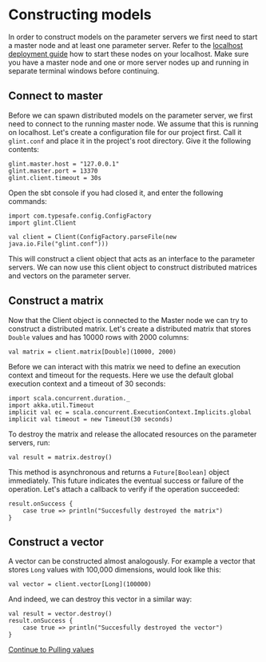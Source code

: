 # Constructing models

In order to construct models on the parameter servers we first need to start a master node and at least one parameter server. Refer to the [localhost deployment guide](../deploymentguide/localhost/) how to start these nodes on your localhost. Make sure you have a master node and one or more server nodes up and running in separate terminal windows before continuing.

## Connect to master

Before we can spawn distributed models on the parameter server, we first need to connect to the running master node. We assume that this is running on localhost. Let's create a configuration file for our project first. Call it `glint.conf` and place it in the project's root directory. Give it the following contents:

    glint.master.host = "127.0.0.1"
    glint.master.port = 13370
    glint.client.timeout = 30s

Open the sbt console if you had closed it, and enter the following commands:

    import com.typesafe.config.ConfigFactory
    import glint.Client

    val client = Client(ConfigFactory.parseFile(new java.io.File("glint.conf")))

This will construct a client object that acts as an interface to the parameter servers. We can now use this client object to construct distributed matrices and vectors on the parameter server.

## Construct a matrix

Now that the Client object is connected to the Master node we can try to construct a distributed matrix. Let's create a distributed matrix that stores `Double` values and has 10000 rows with 2000 columns:

    val matrix = client.matrix[Double](10000, 2000)

Before we can interact with this matrix we need to define an execution context and timeout for the requests. Here we use the default global execution context and a timeout of 30 seconds:

    import scala.concurrent.duration._
    import akka.util.Timeout
    implicit val ec = scala.concurrent.ExecutionContext.Implicits.global
    implicit val timeout = new Timeout(30 seconds)

To destroy the matrix and release the allocated resources on the parameter servers, run:

    val result = matrix.destroy()

This method is asynchronous and returns a `Future[Boolean]` object immediately. This future indicates the eventual success or failure of the operation. Let's attach a callback to verify if the operation succeeded:

    result.onSuccess {
        case true => println("Succesfully destroyed the matrix")
    }

## Construct a vector

A vector can be constructed almost analogously. For example a vector that stores `Long` values with 100,000 dimensions, would look like this:

    val vector = client.vector[Long](100000)

And indeed, we can destroy this vector in a similar way:

    val result = vector.destroy()
    result.onSuccess {
        case true => println("Succesfully destroyed the vector")
    }

[Continue to Pulling values](pull.md)
